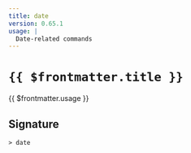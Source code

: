 ```yaml
---
title: date
version: 0.65.1
usage: |
  Date-related commands
---
```


# <code>{{ $frontmatter.title }}</code>

<div style='white-space: pre-wrap;'>{{ $frontmatter.usage }}</div>

## Signature

```> date ```
